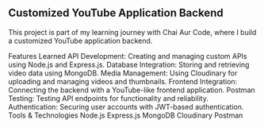 ## Customized YouTube Application Backend
This project is part of my learning journey with Chai Aur Code, where I build a customized YouTube application backend.

Features Learned
API Development: Creating and managing custom APIs using Node.js and Express.js.
Database Integration: Storing and retrieving video data using MongoDB.
Media Management: Using Cloudinary for uploading and managing videos and thumbnails.
Frontend Integration: Connecting the backend with a YouTube-like frontend application.
Postman Testing: Testing API endpoints for functionality and reliability.
Authentication: Securing user accounts with JWT-based authentication.
Tools & Technologies
Node.js
Express.js
MongoDB
Cloudinary
Postman
